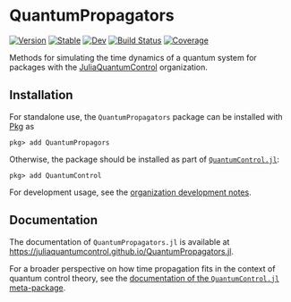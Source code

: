 # QuantumPropagators

[![Version](https://juliahub.com/docs/QuantumPropagators/version.svg)](https://juliahub.com/ui/Packages/QuantumPropagators/ApFlo)
[![Stable](https://img.shields.io/badge/docs-stable-blue.svg)](https://juliaquantumcontrol.github.io/QuantumPropagators.jl/stable)
[![Dev](https://img.shields.io/badge/docs-dev-blue.svg)](https://juliaquantumcontrol.github.io/QuantumPropagators.jl/dev)
[![Build Status](https://github.com/JuliaQuantumControl/QuantumPropagators.jl/workflows/CI/badge.svg)](https://github.com/JuliaQuantumControl/QuantumPropagators.jl/actions)
[![Coverage](https://codecov.io/gh/JuliaQuantumControl/QuantumPropagators.jl/branch/master/graph/badge.svg)](https://codecov.io/gh/JuliaQuantumControl/QuantumPropagators.jl)

Methods for simulating the time dynamics of a quantum system for packages with the [JuliaQuantumControl][] organization.

## Installation

For standalone use, the `QuantumPropagators` package can be installed with [Pkg][] as

~~~
pkg> add QuantumPropagors
~~~

Otherwise, the package should be installed as part of [`QuantumControl.jl`][QuantumControl]:

~~~
pkg> add QuantumControl
~~~

For development usage, see the [organization development notes](https://github.com/JuliaQuantumControl#development).

## Documentation

The documentation of `QuantumPropagators.jl` is available at <https://juliaquantumcontrol.github.io/QuantumPropagators.jl>.

For a broader perspective on how time propagation fits in the context of quantum control theory, see the [documentation of the `QuantumControl.jl` meta-package](https://juliaquantumcontrol.github.io/QuantumControl.jl/).

[QuantumControl]: https://github.com/JuliaQuantumControl/QuantumControl.jl#readme
[JuliaQuantumControl]: https://github.com/JuliaQuantumControl
[Pkg]: https://pkgdocs.julialang.org/v1/
